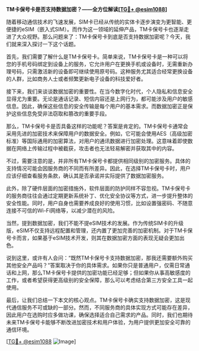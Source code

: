 **TM卡保号卡是否支持数据加密？——全方位解读[[TG💪+ @esim1088](https://t.me/s/esim1088)]**

随着移动通信技术的飞速发展，SIM卡已经从传统的实体卡逐步演变为更智能、更便捷的eSIM（嵌入式SIM）。而作为这一领域的延伸产品，TM卡保号卡也逐渐走进了大众视野。那么问题来了：TM卡保号卡到底是否支持数据加密呢？今天，我们就来深入探讨一下这个话题。

首先，我们需要了解什么是TM卡保号卡。简单来说，TM卡保号卡是一种可以将您的手机号码绑定到设备上的服务，它允许用户在更换手机或设备时，无需重新办理号码，只需激活新的设备即可继续使用原号码。这种服务尤其适合经常更换设备的人群，比如商务人士或者频繁更新电子设备的科技爱好者。

接下来，我们来谈谈数据加密的重要性。在当今数字化时代，个人隐私和信息安全显得尤为重要。无论是通话记录、短信内容还是上网行为，都可能涉及用户的敏感信息。因此，确保这些信息的安全传输是每个用户的基本需求。而数据加密正是保护这些信息免受非法窃取和篡改的重要手段。

那么，TM卡保号卡是否具备这样的功能呢？答案是肯定的。TM卡保号卡通常会采用先进的加密技术来保障用户的数据安全。例如，它可能会使用AES（高级加密标准）等国际通用的加密算法，对用户的通讯数据进行加密处理。这意味着即使数据在网络上传输过程中被截获，攻击者也无法轻易解密并获取其中的内容。

不过，需要注意的是，并非所有TM卡保号卡都提供相同级别的加密服务。具体的支持情况可能会因服务商的不同而有所差异。因此，在选择TM卡保号卡时，用户应该仔细查看服务条款，确认其是否承诺并实际提供了数据加密服务。

此外，除了硬件层面的加密措施外，软件层面的防护同样不容忽视。TM卡保号卡的服务商往往会通过定期更新系统补丁、优化安全协议等方式，进一步提升整体的安全性能。同时，用户自身也需要养成良好的使用习惯，比如设置强密码、不随意连接不可信的Wi-Fi网络等，以减少潜在的风险。

当然，提到数据加密，我们不能不提eSIM技术的发展。作为传统SIM卡的升级版，eSIM不仅支持远程配置和管理，还内置了更加完善的加密机制。对于TM卡保号卡而言，如果基于eSIM技术开发，则其在数据加密方面的表现无疑会更加出色。

说到这里，或许有人会问：“既然TM卡保号卡支持数据加密，那我还需要额外购买其他安全产品吗？”答案取决于你的具体需求。如果你只是普通用户，仅需日常通话和上网，那么TM卡保号卡提供的加密功能已经足够；但如果你从事高敏感度的工作，或者希望获得更高级别的安全保障，那么可以考虑结合第三方安全工具一起使用。

最后，让我们总结一下本文的核心观点。TM卡保号卡确实支持数据加密，这是现代通信服务不可或缺的一部分。然而，不同服务商的具体实现方式可能存在差异，因此用户在选购时应多做功课，确保选择适合自己需求的产品。同时，我们也期待未来TM卡保号卡能够不断改进加密技术和用户体验，为用户提供更加安全可靠的通信环境。

[[TG💪+ @esim1088](https://t.me/s/esim1088) ![Image](https://i.postimg.cc/4NQfJmqS/Snipaste-2025-05-13-00-14-12.png)]